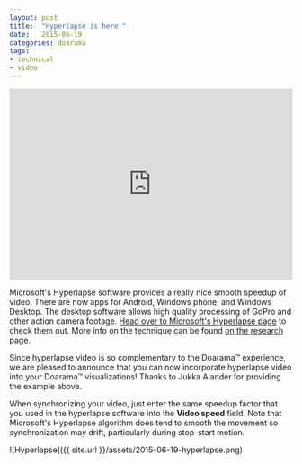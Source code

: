 ```yaml
---
layout: post
title:  "Hyperlapse is here!"
date:   2015-06-19
categories: doarama
tags:
- technical
- video
---
```


[]()

<iframe width="100%" height="340" src="http://www.doarama.com/embed?k=kLMxNpE" frameborder="0" allowfullscreen></iframe>

<br>

Microsoft's Hyperlapse software provides a really nice smooth speedup of video.  There are now apps for Android, Windows phone, and Windows Desktop.  The desktop software allows high quality processing of GoPro and other action camera footage.  [Head over to Microsoft's Hyperlapse page](http://research.microsoft.com/en-us/um/redmond/projects/hyperlapseapps/) to check them out.  More info on the technique can be found [on the research page](http://research.microsoft.com/en-us/um/redmond/projects/hyperlapse/).

Since hyperlapse video is so complementary to the Doarama&trade; experience, we are pleased to announce that you can now incorporate hyperlapse video into your Doarama&trade; visualizations!  Thanks to Jukka Alander for providing the example above.

When synchronizing your video, just enter the same speedup factor that you used in the hyperlapse software into the **Video speed** field.  Note that Microsoft's Hyperlapse algorithm does tend to smooth the movement so synchronization may drift, particularly during stop-start motion.

![Hyperlapse]({{ site.url }}/assets/2015-06-19-hyperlapse.png)

